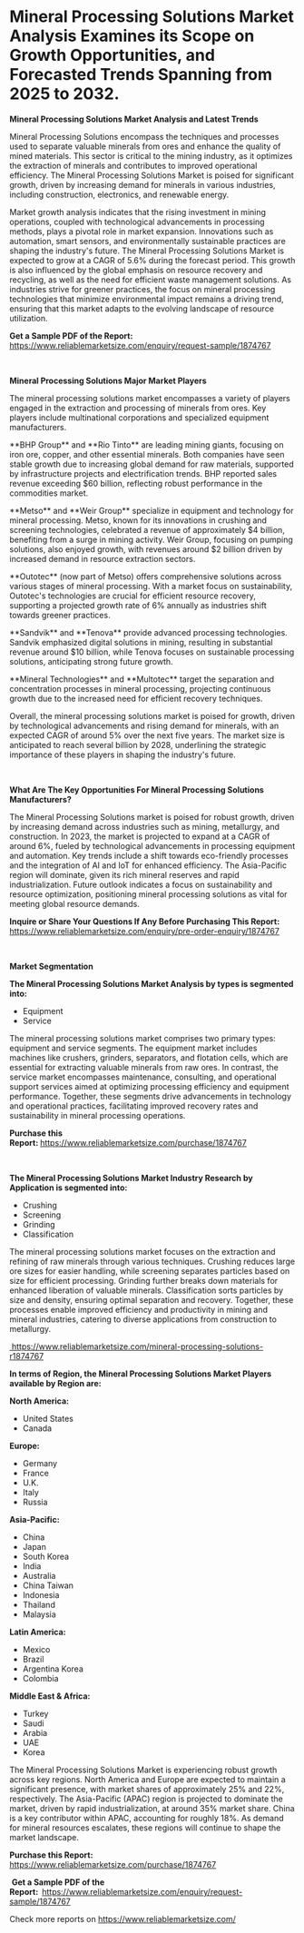 <p><h1>Mineral Processing Solutions Market Analysis Examines its Scope on Growth Opportunities, and Forecasted Trends Spanning from 2025 to 2032.</h1></p><p><strong>Mineral Processing Solutions Market Analysis and Latest Trends</strong></p>
<p><p>Mineral Processing Solutions encompass the techniques and processes used to separate valuable minerals from ores and enhance the quality of mined materials. This sector is critical to the mining industry, as it optimizes the extraction of minerals and contributes to improved operational efficiency. The Mineral Processing Solutions Market is poised for significant growth, driven by increasing demand for minerals in various industries, including construction, electronics, and renewable energy.</p><p>Market growth analysis indicates that the rising investment in mining operations, coupled with technological advancements in processing methods, plays a pivotal role in market expansion. Innovations such as automation, smart sensors, and environmentally sustainable practices are shaping the industry's future. The Mineral Processing Solutions Market is expected to grow at a CAGR of 5.6% during the forecast period. This growth is also influenced by the global emphasis on resource recovery and recycling, as well as the need for efficient waste management solutions. As industries strive for greener practices, the focus on mineral processing technologies that minimize environmental impact remains a driving trend, ensuring that this market adapts to the evolving landscape of resource utilization.</p></p>
<p><strong>Get a Sample PDF of the Report:&nbsp;</strong> <a href="https://www.reliablemarketsize.com/enquiry/request-sample/1874767?utm_campaign=3201&utm_medium=2&utm_source=Github&utm_content=ia&utm_term=11042025&utm_id=mineral-processing-solutions">https://www.reliablemarketsize.com/enquiry/request-sample/1874767</a></p>
<p>&nbsp;</p>
<p><strong>Mineral Processing Solutions Major Market Players</strong></p>
<p><p>The mineral processing solutions market encompasses a variety of players engaged in the extraction and processing of minerals from ores. Key players include multinational corporations and specialized equipment manufacturers. </p><p>**BHP Group** and **Rio Tinto** are leading mining giants, focusing on iron ore, copper, and other essential minerals. Both companies have seen stable growth due to increasing global demand for raw materials, supported by infrastructure projects and electrification trends. BHP reported sales revenue exceeding $60 billion, reflecting robust performance in the commodities market.</p><p>**Metso** and **Weir Group** specialize in equipment and technology for mineral processing. Metso, known for its innovations in crushing and screening technologies, celebrated a revenue of approximately $4 billion, benefiting from a surge in mining activity. Weir Group, focusing on pumping solutions, also enjoyed growth, with revenues around $2 billion driven by increased demand in resource extraction sectors.</p><p>**Outotec** (now part of Metso) offers comprehensive solutions across various stages of mineral processing. With a market focus on sustainability, Outotec's technologies are crucial for efficient resource recovery, supporting a projected growth rate of 6% annually as industries shift towards greener practices.</p><p>**Sandvik** and **Tenova** provide advanced processing technologies. Sandvik emphasized digital solutions in mining, resulting in substantial revenue around $10 billion, while Tenova focuses on sustainable processing solutions, anticipating strong future growth.</p><p>**Mineral Technologies** and **Multotec** target the separation and concentration processes in mineral processing, projecting continuous growth due to the increased need for efficient recovery techniques.</p><p>Overall, the mineral processing solutions market is poised for growth, driven by technological advancements and rising demand for minerals, with an expected CAGR of around 5% over the next five years. The market size is anticipated to reach several billion by 2028, underlining the strategic importance of these players in shaping the industry's future.</p></p>
<p>&nbsp;</p>
<p><strong>What Are The Key Opportunities For Mineral Processing Solutions Manufacturers?</strong></p>
<p><p>The Mineral Processing Solutions market is poised for robust growth, driven by increasing demand across industries such as mining, metallurgy, and construction. In 2023, the market is projected to expand at a CAGR of around 6%, fueled by technological advancements in processing equipment and automation. Key trends include a shift towards eco-friendly processes and the integration of AI and IoT for enhanced efficiency. The Asia-Pacific region will dominate, given its rich mineral reserves and rapid industrialization. Future outlook indicates a focus on sustainability and resource optimization, positioning mineral processing solutions as vital for meeting global resource demands.</p></p>
<p><strong>Inquire or Share Your Questions If Any Before Purchasing This Report:</strong> <a href="https://www.reliablemarketsize.com/enquiry/pre-order-enquiry/1874767?utm_campaign=3201&utm_medium=2&utm_source=Github&utm_content=ia&utm_term=11042025&utm_id=mineral-processing-solutions">https://www.reliablemarketsize.com/enquiry/pre-order-enquiry/1874767</a></p>
<p>&nbsp;</p>
<p><strong>Market Segmentation</strong></p>
<p><strong>The Mineral Processing Solutions Market Analysis by types is segmented into:</strong></p>
<p><ul><li>Equipment</li><li>Service</li></ul></p>
<p><p>The mineral processing solutions market comprises two primary types: equipment and service segments. The equipment market includes machines like crushers, grinders, separators, and flotation cells, which are essential for extracting valuable minerals from raw ores. In contrast, the service market encompasses maintenance, consulting, and operational support services aimed at optimizing processing efficiency and equipment performance. Together, these segments drive advancements in technology and operational practices, facilitating improved recovery rates and sustainability in mineral processing operations.</p></p>
<p><strong>Purchase this Report:&nbsp;</strong><a href="https://www.reliablemarketsize.com/purchase/1874767?utm_campaign=3201&utm_medium=2&utm_source=Github&utm_content=ia&utm_term=11042025&utm_id=mineral-processing-solutions">https://www.reliablemarketsize.com/purchase/1874767</a></p>
<p>&nbsp;</p>
<p><strong>The Mineral Processing Solutions Market Industry Research by Application is segmented into:</strong></p>
<p><ul><li>Crushing</li><li>Screening</li><li>Grinding</li><li>Classification</li></ul></p>
<p><p>The mineral processing solutions market focuses on the extraction and refining of raw minerals through various techniques. Crushing reduces large ore sizes for easier handling, while screening separates particles based on size for efficient processing. Grinding further breaks down materials for enhanced liberation of valuable minerals. Classification sorts particles by size and density, ensuring optimal separation and recovery. Together, these processes enable improved efficiency and productivity in mining and mineral industries, catering to diverse applications from construction to metallurgy.</p></p>
<p><a href="https://www.reliablemarketsize.com/mineral-processing-solutions-r1874767?utm_campaign=3201&utm_medium=2&utm_source=Github&utm_content=ia&utm_term=11042025&utm_id=mineral-processing-solutions">&nbsp;https://www.reliablemarketsize.com/mineral-processing-solutions-r1874767</a></p>
<p><strong>In terms of Region, the Mineral Processing Solutions Market Players available by Region are:</strong></p>
<p>
    <p> <strong> North America: </strong>
        <ul>
            <li>United States</li>
            <li>Canada</li>
        </ul>
        </p> 
    <p> <strong> Europe: </strong>
        <ul>
            <li>Germany</li>
            <li>France</li>
            <li>U.K.</li>
            <li>Italy</li>
            <li>Russia</li>
        </ul>
        </p> 
    <p> <strong> Asia-Pacific: </strong>
        <ul>
            <li>China</li>
            <li>Japan</li>
            <li>South Korea</li>
            <li>India</li>
            <li>Australia</li>
            <li>China Taiwan</li>
            <li>Indonesia</li>
            <li>Thailand</li>
            <li>Malaysia</li>
        </ul>
        </p> 
    <p> <strong> Latin America: </strong>
        <ul>
            <li>Mexico</li>
            <li>Brazil</li>
            <li>Argentina Korea</li>
            <li>Colombia</li>
        </ul>
        </p> 
    <p> <strong> Middle East & Africa: </strong>
        <ul>
            <li>Turkey</li>
            <li>Saudi</li>
            <li>Arabia</li>
            <li>UAE</li>
            <li>Korea</li>
        </ul>
    </p>
    </p>
<p><p>The Mineral Processing Solutions Market is experiencing robust growth across key regions. North America and Europe are expected to maintain a significant presence, with market shares of approximately 25% and 22%, respectively. The Asia-Pacific (APAC) region is projected to dominate the market, driven by rapid industrialization, at around 35% market share. China is a key contributor within APAC, accounting for roughly 18%. As demand for mineral resources escalates, these regions will continue to shape the market landscape.</p></p>
<p><strong>Purchase this Report: </strong><a href="https://www.reliablemarketsize.com/purchase/1874767?utm_campaign=3201&utm_medium=2&utm_source=Github&utm_content=ia&utm_term=11042025&utm_id=mineral-processing-solutions">https://www.reliablemarketsize.com/purchase/1874767</a></p>
<p>&nbsp;<strong>Get a Sample PDF of the Report:&nbsp;&nbsp;</strong><a href="https://www.reliablemarketsize.com/enquiry/request-sample/1874767?utm_campaign=3201&utm_medium=2&utm_source=Github&utm_content=ia&utm_term=11042025&utm_id=mineral-processing-solutions">https://www.reliablemarketsize.com/enquiry/request-sample/1874767</a></p>
<p><strong></strong></p>
<p>Check more reports on <a href="https://www.reliablemarketsize.com/?utm_campaign=3201&utm_medium=2&utm_source=Github&utm_content=ia&utm_term=11042025&utm_id=mineral-processing-solutions">https://www.reliablemarketsize.com/</a></p>